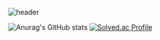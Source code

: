 ![header](https://capsule-render.vercel.app/api?type=Soft&color=ffffff&height=200&section=header&text=어서와라&fontSize=90)

![Anurag's GitHub stats](https://github-readme-stats.vercel.app/api?username=028902&show_icons=true&theme=chartreuse-dark)
[![Solved.ac Profile](http://mazassumnida.wtf/api/v2/generate_badge?boj=conscience98)](https://solved.ac/conscience98/)
